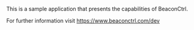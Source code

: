This is a sample application that presents the capabilities of BeaconCtrl.

For further information visit  https://www.beaconctrl.com/dev
